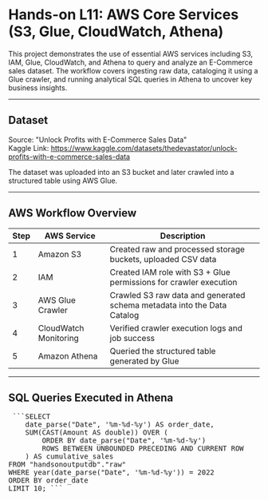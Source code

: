 # Hands-on L11: AWS Core Services (S3, Glue, CloudWatch, Athena)

This project demonstrates the use of essential AWS services including S3, IAM, Glue, CloudWatch, and Athena to query and analyze an E-Commerce sales dataset. The workflow covers ingesting raw data, cataloging it using a Glue crawler, and running analytical SQL queries in Athena to uncover key business insights.

---

## Dataset
Source: "Unlock Profits with E-Commerce Sales Data"  
Kaggle Link: https://www.kaggle.com/datasets/thedevastator/unlock-profits-with-e-commerce-sales-data  

The dataset was uploaded into an S3 bucket and later crawled into a structured table using AWS Glue.

---

## AWS Workflow Overview

| Step | AWS Service | Description |
|------|-------------|-------------|
| 1 | Amazon S3 | Created raw and processed storage buckets, uploaded CSV data |
| 2 | IAM | Created IAM role with S3 + Glue permissions for crawler execution |
| 3 | AWS Glue Crawler | Crawled S3 raw data and generated schema metadata into the Data Catalog |
| 4 | CloudWatch Monitoring | Verified crawler execution logs and job success |
| 5 | Amazon Athena | Queried the structured table generated by Glue |

---

## SQL Queries Executed in Athena

<pre> ```SELECT 
    date_parse("Date", '%m-%d-%y') AS order_date,
    SUM(CAST(Amount AS double)) OVER (
        ORDER BY date_parse("Date", '%m-%d-%y')
        ROWS BETWEEN UNBOUNDED PRECEDING AND CURRENT ROW
    ) AS cumulative_sales
FROM "handsonoutputdb"."raw"
WHERE year(date_parse("Date", '%m-%d-%y')) = 2022
ORDER BY order_date
LIMIT 10; ``` </pre>
